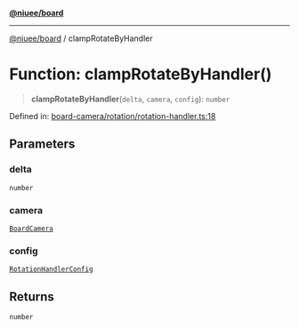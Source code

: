 [**@niuee/board**](../README.md)

***

[@niuee/board](../globals.md) / clampRotateByHandler

# Function: clampRotateByHandler()

> **clampRotateByHandler**(`delta`, `camera`, `config`): `number`

Defined in: [board-camera/rotation/rotation-handler.ts:18](https://github.com/niuee/board/blob/d74620e4e63da3004adfc7105b7f1136fce9577c/src/board-camera/rotation/rotation-handler.ts#L18)

## Parameters

### delta

`number`

### camera

[`BoardCamera`](../interfaces/BoardCamera.md)

### config

[`RotationHandlerConfig`](../type-aliases/RotationHandlerConfig.md)

## Returns

`number`
